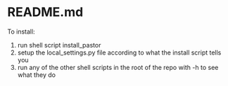 # README.md
To install:
1. run shell script install_pastor
2. setup the local_settings.py file according to what the install script tells you
3. run any of the other shell scripts in the root of the repo with -h to see what they do

